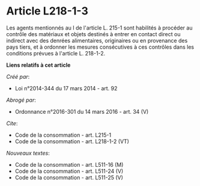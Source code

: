 # Article L218-1-3

Les agents mentionnés au I de l'article L. 215-1 sont habilités à procéder au contrôle des matériaux et objets destinés à
entrer en contact direct ou indirect avec des denrées alimentaires, originaires ou en provenance des pays tiers, et à
ordonner les mesures consécutives à ces contrôles dans les conditions prévues à l'article L. 218-1-2.

**Liens relatifs à cet article**

_Créé par_:

  - Loi n°2014-344 du 17 mars 2014 - art. 92

_Abrogé par_:

  - Ordonnance n°2016-301 du 14 mars 2016 - art. 34 (V)

_Cite_:

  - Code de la consommation - art. L215-1
  - Code de la consommation - art. L218-1-2 (VT)

_Nouveaux textes_:

  - Code de la consommation - art. L511-16 (M)
  - Code de la consommation - art. L511-24 (V)
  - Code de la consommation - art. L511-25 (V)
